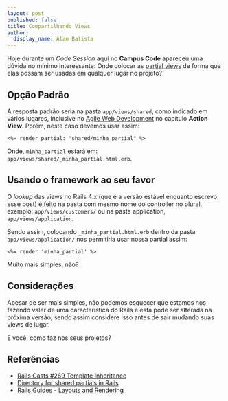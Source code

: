 ```yaml
---
layout: post
published: false
title: Compartilhando Views
author:
  display_name: Alan Batista
---
```


Hoje durante um _Code Session_ aqui no __Campus Code__ apareceu uma dúvida no
mínimo interessante: Onde colocar as [partial views][partial_view] de forma que
elas possam ser usadas em qualquer lugar no projeto?

## Opção Padrão

A resposta padrão seria na pasta `app/views/shared`, como indicado em vários
lugares, inclusive no [Agile Web Development][agile_web] no capítulo
__Action View__. Porém, neste caso devemos usar assim:

```
<%= render partial: "shared/minha_partial" %>
```

Onde, `minha_partial` estará em: `app/views/shared/_minha_partial.html.erb`.

## Usando o framework ao seu favor

O _lookup_ das views no Rails 4.x (que é a versão estável enquanto escrevo esse
post) é feito na pasta com mesmo nome do controller no plural, exemplo: 
`app/views/customers/` ou na pasta application, `app/views/application`.

Sendo assim, colocando `_minha_partial.html.erb` dentro da pasta
`app/views/application/` nos permitiria usar nossa partial assim:

```
<%= render 'minha_partial' %>
```

Muito mais simples, não?

## Considerações

Apesar de ser mais simples, não podemos esquecer que estamos nos fazendo valer
de uma característica do Rails e esta pode ser alterada na próxima versão, sendo
assim considere isso antes de sair mudando suas views de lugar.

E você, como faz nos seus projetos?

## Referências

- [Rails Casts #269 Template Inheritance][rails_casts]
- [Directory for shared partials in Rails][thoughtbot]
- [Rails Guides - Layouts and Rendering][guides]



[agile_web]:https://pragprog.com/book/rails4/agile-web-development-with-rails-4
[partial_view]:http://guides.rubyonrails.org/layouts_and_rendering.html#using-partials
[thoughtbot]:https://robots.thoughtbot.com/directory-for-shared-partials-in-rails#current-solution-appviewsapplication-directory
[rails_casts]:http://railscasts.com/episodes/269-template-inheritance?view=asciicast
[guides]:http://guides.rubyonrails.org/layouts_and_rendering.html#using-partials
